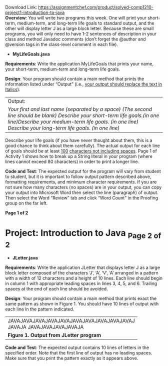 Download Link: https://assignmentchef.com/product/solved-comp1210-project1-introduction-to-java
<br>
<strong>Overview</strong>: You will write two programs this week.  One will print your short-term, medium-term, and long-term life goals to standard output, and the other will display letter J as a large block letter.  Because these are small programs, you will only need to have 1-2 sentences of description in your class and method Javadoc comments (don’t forget the @author and @version tags in the class-level comment in each file).

<ul>

 <li><strong>MyLifeGoals.java</strong></li>

</ul>

<strong>Requirements</strong>: Write the application MyLifeGoals that prints your name, your short-term, medium-term and long-term life goals.




<strong>Design</strong>: Your program should contain a main method that prints the information listed under “Output” (i.e., <u>your output should replace the text in Italics</u>).




<table width="518">

 <tbody>

  <tr>

   <td width="518">Output:</td>

  </tr>

  <tr>

   <td width="518"><em>Your first and last name (separated by a space) </em><em>(The second line should be blank) </em><em>Describe your short-term life goals.(in one line)</em><em>Describe your medium-term life goals. (in one line) </em><em>Describe your long-term life goals. (in one line)</em></td>

  </tr>

 </tbody>

</table>




Describe your life goals (if you have never thought about them, this is a good chance to think about them carefully). The actual output for each line of goals should be at least <u>100</u> <u>characters not including spaces</u>.  Page 1 of Activity 1 shows how to break up a String literal in your program (where lines cannot exceed 80 characters) in order to print a longer line.




<strong>Code and Test</strong>: The expected output for the program will vary from student to student, but it is important to follow output pattern described above, formatting requirements, and minimum character requirements. If you are not sure how many characters (no spaces) are in your output, you can copy your output into Microsoft Word then select the line (paragraph) of output.  Then select the Word “Review” tab and click “Word Count” in the Proofing group on the far left.

<strong>Page 1 of 2</strong>







<h1>Project: Introduction to Java                                          <sub>Page 2 of 2 </sub></h1>




<ul>

 <li><strong>JLetter.java </strong></li>

</ul>

<strong> </strong>

<strong>Requirements</strong>: Write the application JLetter that displays letter J as a large block letter composed of the characters ‘J’, ‘A’, ‘V’, ‘A’ arranged in a pattern with a width of 12 characters and a height of 10 lines.   Each line should begin in column 1 with appropriate leading spaces in lines 3, 4, 5, and 6.  Trailing spaces at the end of each line should be avoided.




<strong>Design</strong>: Your program should contain a main method that prints exact the same pattern as shown in Figure 1. You should have 10 lines of output with each line in the pattern indicated.




<table width="289">

 <tbody>

  <tr>

   <td width="289">JAVAJAVAJAVAJAVAJAVAJAVAJAVAJAVAJAVAJAVAJ     JAVAJA    JAVAJAVAJAVAJAVAJA </td>

  </tr>

  <tr>

   <td width="289"><strong>Figure 1. Output from JLetter program </strong></td>

  </tr>

 </tbody>

</table>







<strong>Code and Test</strong>: The expected output contains 10 lines of letters in the specified order.  Note that the first line of output has no leading spaces.   Make sure that you print the pattern exactly as it appears above.


